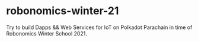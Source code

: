 # robonomics-winter-21
Try to build Dapps &amp;&amp; Web Services for IoT on Polkadot Parachain in time of Robonomics Winter School 2021.
